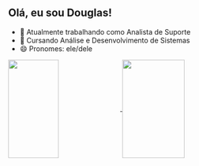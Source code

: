 ## Olá, eu sou Douglas!

- 🔭 Atualmente trabalhando como Analista de Suporte
- 🌱 Cursando Análise e Desenvolvimento de Sistemas
- 😄 Pronomes: ele/dele

<a href="https://github.com/anuraghazra/github-readme-stats">
  <img <img width="45%" src"link" height=200 align="center" src="https://github-readme-stats.vercel.app/api?username=carlosdouglas-cd&show_icons=true&theme=transparent&locale=pt-BR&rank_icon=github" />
</a>
<a href="https://github.com/anuraghazra/convoychat">
  <img <img width="50%" src"link" height=200 align="center" src="https://github-readme-stats.vercel.app/api/top-langs?username=carlosdouglas-cd&locale=pt-BR&theme=transparent&layout=compact&langs_count=8&card_width=300" />
</a>
